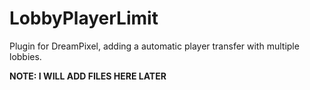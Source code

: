 # LobbyPlayerLimit
 Plugin for DreamPixel, adding a automatic player transfer with multiple lobbies.

**NOTE: I WILL ADD FILES HERE LATER**
